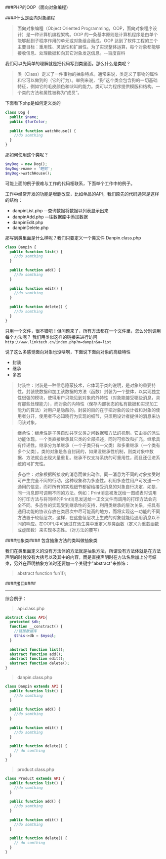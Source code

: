 ###PHP的OOP（面向对象编程）

####什么是面向对象编程

>面向对象编程（Object Oriented Programming，OOP，面向对象程序设计）是一种计算机编程架构。OOP 的一条基本原则是计算机程序是由单个能够起到子程序作用的单元或对象组合而成。OOP 达到了软件工程的三个主要目标：重用性、灵活性和扩展性。为了实现整体运算，每个对象都能够接收信息、处理数据和向其它对象发送信息。--百度百科

我们可以先简单的理解就是把代码写到类里面。那么什么是类呢？

>类（Class）定义了一件事物的抽象特点。通常来说，类定义了事物的属性和它可以做到的（它的行为）。举例来说，“狗”这个类会包含狗的一切基础特征，例如它的毛皮颜色和吠叫的能力。类可以为程序提供模版和结构。一个类的方法和属性被称为“成员”。

下面看下php是如何定义类的

```php
class Dog {
  public $name;
  public $furColor;
  
  public function watchHouse() {
    //do somthing
  }
}  
```

那如何使用这个类呢？

```php
$myDog = new Dog();
$myDog->name = '旺财';
$myDog->watchHouse();
```

可能上面的例子很难与工作的代码相联系，下面举个工作中的例子。

工作中经常开发的功能是增删改查，比如单品的API，我们原先的代码通常是这样的结构：

* danpinList.php  --查询数据将数据以列表显示出来
* danpinAdd.php   --往数据库中添加数据
* danpinEdit.php
* danpinDelete.php

那写到类里面是什么样呢？我们只要定义一个类文件 Danpin.class.php

```php
class Danpin {
  public function list() {
    //do somthing
  }
  
  public function add() {
    //do somthing
  }
  
  public function edit() {
    //do somthing
  }
  
  public function delete() {
    //do somthing
  }
}
```

只用一个文件，很不错吧！但问题来了，所有方法都在一个文件里，怎么分别调用每个方法呢？
我们用类似这样的链接来进行访问`http://www.linktech.cn/index.php?m=danpin&a=list`

说了这么多感觉面向对象也没啥啊，下面说下面向对象的高级特性
* 封装
* 继承
* 多态

>封装性：封装是一种信息隐蔽技术，它体现于类的说明，是对象的重要特性。封装使数据和加工该数据的方法（函数）封装为一个整体，以实现独立性很强的模块，使得用户只能见到对象的外特性（对象能接受哪些消息，具有那些处理能力），而对象的内特性（保存内部状态的私有数据和实现加工能力的算法）对用户是隐蔽的。封装的目的在于把对象的设计者和对象的使用者分开，使用者不必知晓行为实现的细节，只须用设计者提供的消息来访问该对象。

>继承性：继承性是子类自动共享父类之间数据和方法的机制。它由类的派生功能体现。一个类直接继承其它类的全部描述，同时可修改和扩充。继承具有传递性。继承分为单继承（一个子类只有一父类）和多重继承（一个类有多个父类）。类的对象是各自封闭的，如果没继承性机制，则类对象中数据、方法就会出现大量重复。继承不仅支持系统的可重用性，而且还促进系统的可扩充性。

>多态性：对象根据所接收的消息而做出动作。同一消息为不同的对象接受时可产生完全不同的行动，这种现象称为多态性。利用多态性用户可发送一个通用的信息，而将所有的实现细节都留给接受消息的对象自行决定，如是，同一消息即可调用不同的方法。例如：Print消息被发送给一图或表时调用的打印方法与将同样的Print消息发送给一正文文件而调用的打印方法会完全不同。多态性的实现受到继承性的支持，利用类继承的层次关系，把具有通用功能的协议存放在类层次中尽可能高的地方，而将实现这一功能的不同方法置于较低层次，这样，在这些低层次上生成的对象就能给通用消息以不同的响应。在OOPL中可通过在派生类中重定义基类函数（定义为重载函数或虚函数）来实现多态性。（对方法的覆写）

####抽象类####
包含抽象方法的类叫做抽象类

我们在类里面定义的没有方法体的方法就是抽象方法，所谓没有方法体就是在方法声明的时候没有大括号以及其中的内容，而是直接声明时在方法名后加上分号结束，另外在声明抽象方法时还要加一个关键字"abstract"来修饰：
>abstract function fun1();

####接口####


---------
综合例子：
> api.class.php

```php
abstract class API{
  protected $db;
  function __constract() {
    //链接数据库
    $this->db = $mysql;
  }
  
  abstract function list();
  abstract function add();
  abstract function edit();
  abstract function delete();
}
```

> danpin.class.php

```php
class Danpin extends API {
  public function list() {
    //do somthing
  }
  
  public function add() {
    //do somthing
  }
  
  public function edit() {
    //do somthing
  }
  
  public function delete() {
    // do somthing
  }
}
```

> product.class.php

```php
class Product extends API {
  public function list() {
    //do somthing
  }
  
  public function add() {
    //do somthing
  }
  
  public function edit() {
    //do somthing
  }
  
  public function delete() {
    // do somthing
  }
}
```
